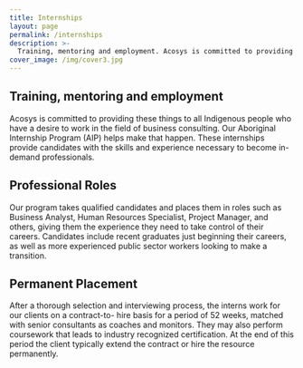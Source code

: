 ```yaml
---
title: Internships
layout: page
permalink: /internships
description: >-
  Training, mentoring and employment. Acosys is committed to providing these things to all Indigenous people who have a desire to work in the field of business consulting.
cover_image: /img/cover3.jpg
---
```

## Training, mentoring and employment

Acosys is committed to providing these things to all Indigenous people who have a desire to work in the
field of business consulting. Our Aboriginal Internship Program (AIP) helps make that happen. These
internships provide candidates with the skills and experience necessary to become in-demand professionals.

## Professional Roles

Our program takes qualified candidates and places them in roles such as Business Analyst, Human
Resources Specialist, Project Manager, and others, giving them the experience they need to take control
of their careers. Candidates include recent graduates just beginning their careers, as well as more
experienced public sector workers looking to make a transition.

## Permanent Placement

After a thorough selection and interviewing process, the interns work for our clients on a contract-to-
hire basis for a period of 52 weeks, matched with senior consultants as coaches and monitors. They
may also perform coursework that leads to industry recognized certification. At the end of this period
the client typically extend the contract or hire the resource permanently.
